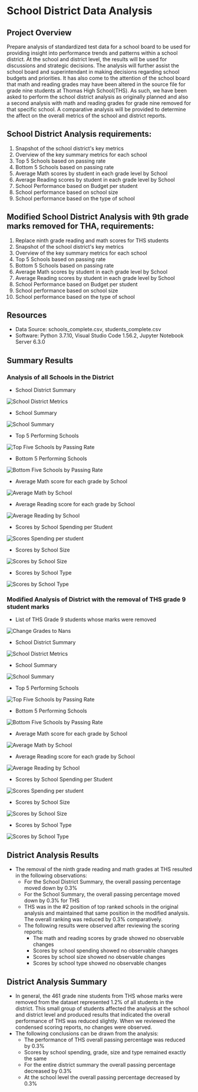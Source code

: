 # School District Data Analysis

## Project Overview
Prepare analysis of standardized test data for a school board to be used for providing insight into performance trends and patterns within a school district. At the school and district level, the results will be used for discussions and strategic decisions. The analysis will further assist the school board and superintendant in making decisions regarding school budgets and priorities. It has also come to the attention of the school board that math and reading grades may have been altered in the source file for grade nine students at Thomas High School(THS). As such, we have been asked to perform the school district analysis as originally planned and also a second analysis with math and reading grades for grade nine removed for that specific school. A comparative analysis will be provided to determine the affect on the overall metrics of the school and district reports.  

## School District Analysis requirements:
1. Snapshot of the school district's key metrics
2. Overview of the key summary metrics for each school
3. Top 5 Schools based on passing rate
4. Bottom 5 Schools based on passing rate
5. Average Math scores by student in each grade level by School
6. Average Reading scores by student in each grade level by School
7. School Performance based on Budget per student
8. School performance based on school size
9. School performance based on the type of school

## Modified School District Analysis with 9th grade marks removed for THA, requirements:
1. Replace ninth grade reading and math scores for THS students
2. Snapshot of the school district's key metrics
3. Overview of the key summary metrics for each school
4. Top 5 Schools based on passing rate
5. Bottom 5 Schools based on passing rate
6. Average Math scores by student in each grade level by School
7. Average Reading scores by student in each grade level by School
8. School Performance based on Budget per student
9. School performance based on school size
10. School performance based on the type of school

## Resources
- Data Source: schools_complete.csv, students_complete.csv
- Software: Python 3.7.10, Visual Studio Code 1.56.2, Jupyter Notebook Server 6.3.0

## Summary Results

### Analysis of all Schools in the District

- School District Summary

![School District Metrics](Resources/Images/sda_DistrictSummary.png)

- School Summary

![School Summary](Resources/Images/sda_SchoolSummary.png)

- Top 5 Performing Schools

![Top Five Schools by Passing Rate](Resources/Images/sda_top5.png)

- Bottom 5 Performing Schools

![Bottom Five Schools by Passing Rate](Resources/Images/sda_bottom5.png)

- Average Math score for each grade by School

![Average Math by School](Resources/Images/sda_AvgMath.png)

- Average Reading score for each grade by School

![Average Reading by School](Resources/Images/sda_AvgReading.png)

- Scores by School Spending per Student

![Scores Spending per student](Resources/Images/sda_ScoresSpending.png)

- Scores by School Size

![Scores by School Size](Resources/Images/sda_ScoresbySize.png)

- Scores by School Type

![Scores by School Type](Resources/Images/sda_ScoresbyType.png)

### Modified Analysis of District with the removal of THS grade 9 student marks

- List of THS Grade 9 students whose marks were removed

![Change Grades to Nans](Resources/Images/msda_StudentNans.png)

- School District Summary

![School District Metrics](Resources/Images/msda_DistrictSummary.png)

- School Summary

![School Summary](Resources/Images/msda_SchoolSummary.png)

- Top 5 Performing Schools

![Top Five Schools by Passing Rate](Resources/Images/msda_top5.png)

- Bottom 5 Performing Schools

![Bottom Five Schools by Passing Rate](Resources/Images/msda_bottom5.png)

- Average Math score for each grade by School

![Average Math by School](Resources/Images/msda_AvgMath.png)

- Average Reading score for each grade by School

![Average Reading by School](Resources/Images/msda_AvgReading.png)

- Scores by School Spending per Student

![Scores Spending per student](Resources/Images/msda_ScoresSpending.png)

- Scores by School Size

![Scores by School Size](Resources/Images/msda_ScoresbySize.png)

- Scores by School Type

![Scores by School Type](Resources/Images/msda_ScoresbyType.png)


## District Analysis Results

- The removal of the ninth grade reading and math grades at THS resulted in the following observations:
    - For the School District Summary, the overall passing percentage moved down by 0.3%
    - For the School Summary, the overall passing percentage moved down by 0.3% for THS
    - THS was in the #2 position of top ranked schools in the original analysis and maintained that same position in the modified analysis. The overall ranking was reduced by 0.3% comparatively.
    - The following results were observed after reviewing the scoring reports:
      - The math and reading scores by grade showed no observable changes
      - Scores by school spending showed no observable changes
      - Scores by school size showed no observable changes
      - Scores by school type showed no observable changes

## District Analysis Summary

- In general, the 461 grade nine students from THS whose marks were removed from the dataset represented 1.2% of all students in the district. This small group of students affected the analysis at the school and district level and produced results that indicated the overall performance of THS was reduced slightly. When we reviewed the condensed scoring reports, no changes were observed. 
- The following conclusions can be drawn from the analysis:
  - The performance of THS overall passing percentage was reduced by 0.3%
  - Scores by school spending, grade, size and type remained exactly the same
  - For the entire district summary the overall passing percentage decreased by 0.3%
  - At the school level the overall passing percentage decreased by 0.3%
